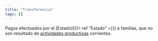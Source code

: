 ```yaml
---
title: "Transferencia"
tags: []
---
```

Pagos efectuados por el [Estado]({{< ref "Estado" >}}) a familias, que no son resultado de [actividades productivas](#) corrientes.